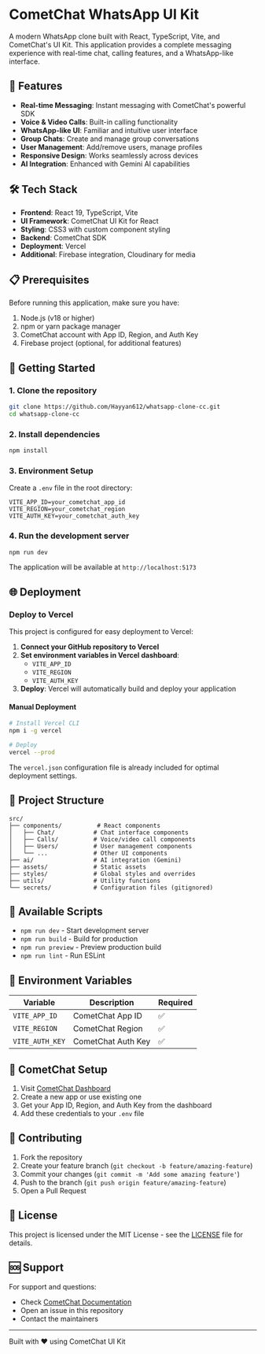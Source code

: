 # CometChat WhatsApp UI Kit

A modern WhatsApp clone built with React, TypeScript, Vite, and CometChat's UI Kit. This application provides a complete messaging experience with real-time chat, calling features, and a WhatsApp-like interface.

## 🚀 Features

- **Real-time Messaging**: Instant messaging with CometChat's powerful SDK
- **Voice & Video Calls**: Built-in calling functionality
- **WhatsApp-like UI**: Familiar and intuitive user interface
- **Group Chats**: Create and manage group conversations
- **User Management**: Add/remove users, manage profiles
- **Responsive Design**: Works seamlessly across devices
- **AI Integration**: Enhanced with Gemini AI capabilities

## 🛠️ Tech Stack

- **Frontend**: React 19, TypeScript, Vite
- **UI Framework**: CometChat UI Kit for React
- **Styling**: CSS3 with custom component styling
- **Backend**: CometChat SDK
- **Deployment**: Vercel
- **Additional**: Firebase integration, Cloudinary for media

## 📋 Prerequisites

Before running this application, make sure you have:

1. Node.js (v18 or higher)
2. npm or yarn package manager
3. CometChat account with App ID, Region, and Auth Key
4. Firebase project (optional, for additional features)

## 🚀 Getting Started

### 1. Clone the repository
```bash
git clone https://github.com/Hayyan612/whatsapp-clone-cc.git
cd whatsapp-clone-cc
```

### 2. Install dependencies
```bash
npm install
```

### 3. Environment Setup
Create a `.env` file in the root directory:
```env
VITE_APP_ID=your_cometchat_app_id
VITE_REGION=your_cometchat_region
VITE_AUTH_KEY=your_cometchat_auth_key
```

### 4. Run the development server
```bash
npm run dev
```

The application will be available at `http://localhost:5173`

## 🌐 Deployment

### Deploy to Vercel

This project is configured for easy deployment to Vercel:

1. **Connect your GitHub repository to Vercel**
2. **Set environment variables in Vercel dashboard**:
   - `VITE_APP_ID`
   - `VITE_REGION` 
   - `VITE_AUTH_KEY`
3. **Deploy**: Vercel will automatically build and deploy your application

#### Manual Deployment
```bash
# Install Vercel CLI
npm i -g vercel

# Deploy
vercel --prod
```

The `vercel.json` configuration file is already included for optimal deployment settings.

## 📁 Project Structure

```
src/
├── components/          # React components
│   ├── Chat/           # Chat interface components
│   ├── Calls/          # Voice/video call components
│   ├── Users/          # User management components
│   └── ...             # Other UI components
├── ai/                 # AI integration (Gemini)
├── assets/             # Static assets
├── styles/             # Global styles and overrides
├── utils/              # Utility functions
└── secrets/            # Configuration files (gitignored)
```

## 🔧 Available Scripts

- `npm run dev` - Start development server
- `npm run build` - Build for production
- `npm run preview` - Preview production build
- `npm run lint` - Run ESLint

## 🔐 Environment Variables

| Variable | Description | Required |
|----------|-------------|----------|
| `VITE_APP_ID` | CometChat App ID | ✅ |
| `VITE_REGION` | CometChat Region | ✅ |
| `VITE_AUTH_KEY` | CometChat Auth Key | ✅ |

## 📖 CometChat Setup

1. Visit [CometChat Dashboard](https://app.cometchat.com/)
2. Create a new app or use existing one
3. Get your App ID, Region, and Auth Key from the dashboard
4. Add these credentials to your `.env` file

## 🤝 Contributing

1. Fork the repository
2. Create your feature branch (`git checkout -b feature/amazing-feature`)
3. Commit your changes (`git commit -m 'Add some amazing feature'`)
4. Push to the branch (`git push origin feature/amazing-feature`)
5. Open a Pull Request

## 📄 License

This project is licensed under the MIT License - see the [LICENSE](LICENSE) file for details.

## 🆘 Support

For support and questions:
- Check [CometChat Documentation](https://www.cometchat.com/docs/)
- Open an issue in this repository
- Contact the maintainers

---

Built with ❤️ using CometChat UI Kit
